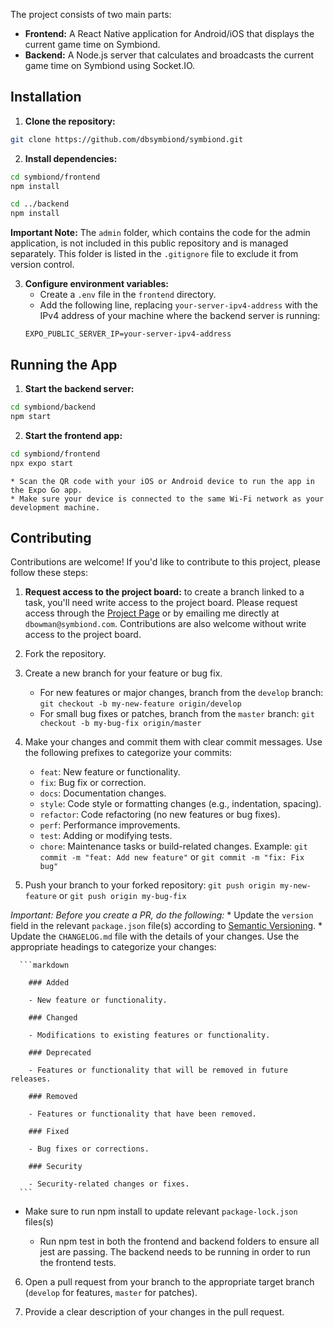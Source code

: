 The project consists of two main parts:

* **Frontend:** A React Native application for Android/iOS that displays the current game time on Symbiond.
* **Backend:** A Node.js server that calculates and broadcasts the current game time on Symbiond using Socket.IO.

## Installation

1. **Clone the repository:**
  ```bash
  git clone https://github.com/dbsymbiond/symbiond.git
  ```

2. **Install dependencies:**
  ```bash
  cd symbiond/frontend
  npm install
  ```
  ```bash
  cd ../backend
  npm install
  ```
  **Important Note:**
  The `admin` folder, which contains the code for the admin application, is not included in this public repository and is managed separately. This folder is listed in the `.gitignore` file to exclude it from version control.

3. **Configure environment variables:**
    * Create a `.env` file in the `frontend` directory.
    * Add the following line, replacing `your-server-ipv4-address` with the IPv4 address of your machine where the backend server is running:
    ```
    EXPO_PUBLIC_SERVER_IP=your-server-ipv4-address
    ```

## Running the App

1.  **Start the backend server:**
  ```bash
  cd symbiond/backend
  npm start
  ```

2.  **Start the frontend app:**
  ```bash
  cd symbiond/frontend
  npx expo start
  ```
    * Scan the QR code with your iOS or Android device to run the app in the Expo Go app.
    * Make sure your device is connected to the same Wi-Fi network as your development machine.

## Contributing

Contributions are welcome! If you'd like to contribute to this project, please follow these steps:

1. **Request access to the project board:** to create a branch linked to a task, you'll need write access to the project board. Please request access through the [Project Page](https://github.com/users/dbsymbiond/projects/5) or by emailing me directly at `dbowman@symbiond.com`. Contributions are also welcome without write access to the project board.

2. Fork the repository.

3. Create a new branch for your feature or bug fix.

    * For new features or major changes, branch from the `develop` branch: `git checkout -b my-new-feature origin/develop`
    * For small bug fixes or patches, branch from the `master` branch: `git checkout -b my-bug-fix origin/master`

4. Make your changes and commit them with clear commit messages.  Use the following prefixes to categorize your commits:
    * `feat`:  New feature or functionality.
    * `fix`: Bug fix or correction.
    * `docs`:  Documentation changes.
    * `style`: Code style or formatting changes (e.g., indentation, spacing).
    * `refactor`: Code refactoring (no new features or bug fixes).
    * `perf`: Performance improvements.
    * `test`:  Adding or modifying tests.
    * `chore`:  Maintenance tasks or build-related changes.
    Example: `git commit -m "feat: Add new feature"` or `git commit -m "fix: Fix bug"`
   
5. Push your branch to your forked repository: `git push origin my-new-feature` or `git push origin my-bug-fix`

  *Important: Before you create a PR, do the following:*
    * Update the `version` field in the relevant `package.json` file(s) according to [Semantic Versioning](https://semver.org/spec/v2.0.0.html).
    * Update the `CHANGELOG.md` file with the details of your changes. Use the appropriate headings to categorize your changes:
      
      ```markdown
        
        ### Added

        - New feature or functionality.

        ### Changed

        - Modifications to existing features or functionality.

        ### Deprecated

        - Features or functionality that will be removed in future releases.

        ### Removed

        - Features or functionality that have been removed.

        ### Fixed

        - Bug fixes or corrections.

        ### Security

        - Security-related changes or fixes.
      ```
  * Make sure to run npm install to update relevant `package-lock.json` files(s)


    * Run npm test in both the frontend and backend folders to ensure all jest are passing. The backend needs to be running in order to run the frontend tests.


6. Open a pull request from your branch to the appropriate target branch (`develop` for features, `master` for patches).

7. Provide a clear description of your changes in the pull request.
